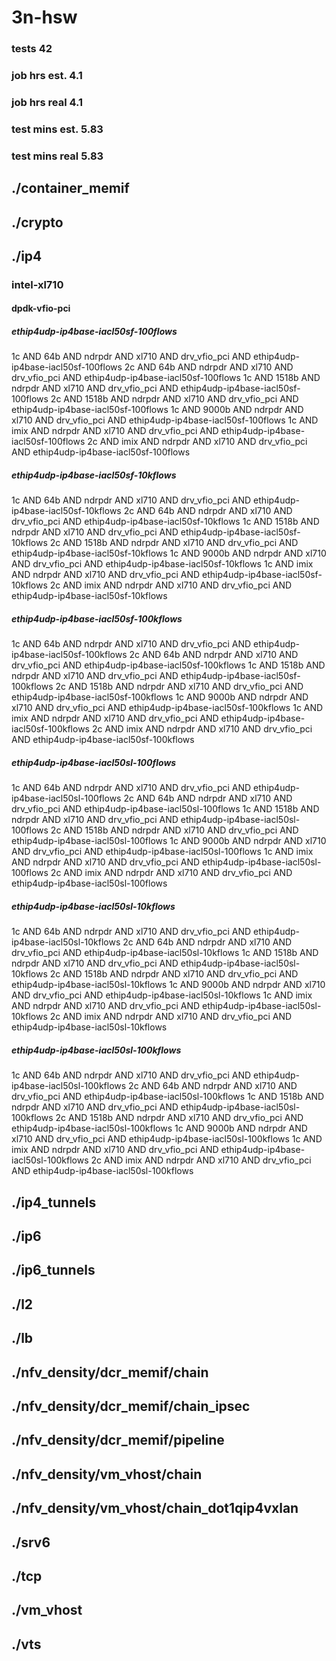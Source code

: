 # 3n-hsw
### tests 42
### job hrs est. 4.1
### job hrs real 4.1
### test mins est. 5.83
### test mins real 5.83
## ./container_memif
## ./crypto
## ./ip4
### intel-xl710
#### dpdk-vfio-pci
##### ethip4udp-ip4base-iacl50sf-100flows
1c AND 64b AND ndrpdr AND xl710 AND drv_vfio_pci AND ethip4udp-ip4base-iacl50sf-100flows
2c AND 64b AND ndrpdr AND xl710 AND drv_vfio_pci AND ethip4udp-ip4base-iacl50sf-100flows
1c AND 1518b AND ndrpdr AND xl710 AND drv_vfio_pci AND ethip4udp-ip4base-iacl50sf-100flows
2c AND 1518b AND ndrpdr AND xl710 AND drv_vfio_pci AND ethip4udp-ip4base-iacl50sf-100flows
1c AND 9000b AND ndrpdr AND xl710 AND drv_vfio_pci AND ethip4udp-ip4base-iacl50sf-100flows
1c AND imix AND ndrpdr AND xl710 AND drv_vfio_pci AND ethip4udp-ip4base-iacl50sf-100flows
2c AND imix AND ndrpdr AND xl710 AND drv_vfio_pci AND ethip4udp-ip4base-iacl50sf-100flows
##### ethip4udp-ip4base-iacl50sf-10kflows
1c AND 64b AND ndrpdr AND xl710 AND drv_vfio_pci AND ethip4udp-ip4base-iacl50sf-10kflows
2c AND 64b AND ndrpdr AND xl710 AND drv_vfio_pci AND ethip4udp-ip4base-iacl50sf-10kflows
1c AND 1518b AND ndrpdr AND xl710 AND drv_vfio_pci AND ethip4udp-ip4base-iacl50sf-10kflows
2c AND 1518b AND ndrpdr AND xl710 AND drv_vfio_pci AND ethip4udp-ip4base-iacl50sf-10kflows
1c AND 9000b AND ndrpdr AND xl710 AND drv_vfio_pci AND ethip4udp-ip4base-iacl50sf-10kflows
1c AND imix AND ndrpdr AND xl710 AND drv_vfio_pci AND ethip4udp-ip4base-iacl50sf-10kflows
2c AND imix AND ndrpdr AND xl710 AND drv_vfio_pci AND ethip4udp-ip4base-iacl50sf-10kflows
##### ethip4udp-ip4base-iacl50sf-100kflows
1c AND 64b AND ndrpdr AND xl710 AND drv_vfio_pci AND ethip4udp-ip4base-iacl50sf-100kflows
2c AND 64b AND ndrpdr AND xl710 AND drv_vfio_pci AND ethip4udp-ip4base-iacl50sf-100kflows
1c AND 1518b AND ndrpdr AND xl710 AND drv_vfio_pci AND ethip4udp-ip4base-iacl50sf-100kflows
2c AND 1518b AND ndrpdr AND xl710 AND drv_vfio_pci AND ethip4udp-ip4base-iacl50sf-100kflows
1c AND 9000b AND ndrpdr AND xl710 AND drv_vfio_pci AND ethip4udp-ip4base-iacl50sf-100kflows
1c AND imix AND ndrpdr AND xl710 AND drv_vfio_pci AND ethip4udp-ip4base-iacl50sf-100kflows
2c AND imix AND ndrpdr AND xl710 AND drv_vfio_pci AND ethip4udp-ip4base-iacl50sf-100kflows
##### ethip4udp-ip4base-iacl50sl-100flows
1c AND 64b AND ndrpdr AND xl710 AND drv_vfio_pci AND ethip4udp-ip4base-iacl50sl-100flows
2c AND 64b AND ndrpdr AND xl710 AND drv_vfio_pci AND ethip4udp-ip4base-iacl50sl-100flows
1c AND 1518b AND ndrpdr AND xl710 AND drv_vfio_pci AND ethip4udp-ip4base-iacl50sl-100flows
2c AND 1518b AND ndrpdr AND xl710 AND drv_vfio_pci AND ethip4udp-ip4base-iacl50sl-100flows
1c AND 9000b AND ndrpdr AND xl710 AND drv_vfio_pci AND ethip4udp-ip4base-iacl50sl-100flows
1c AND imix AND ndrpdr AND xl710 AND drv_vfio_pci AND ethip4udp-ip4base-iacl50sl-100flows
2c AND imix AND ndrpdr AND xl710 AND drv_vfio_pci AND ethip4udp-ip4base-iacl50sl-100flows
##### ethip4udp-ip4base-iacl50sl-10kflows
1c AND 64b AND ndrpdr AND xl710 AND drv_vfio_pci AND ethip4udp-ip4base-iacl50sl-10kflows
2c AND 64b AND ndrpdr AND xl710 AND drv_vfio_pci AND ethip4udp-ip4base-iacl50sl-10kflows
1c AND 1518b AND ndrpdr AND xl710 AND drv_vfio_pci AND ethip4udp-ip4base-iacl50sl-10kflows
2c AND 1518b AND ndrpdr AND xl710 AND drv_vfio_pci AND ethip4udp-ip4base-iacl50sl-10kflows
1c AND 9000b AND ndrpdr AND xl710 AND drv_vfio_pci AND ethip4udp-ip4base-iacl50sl-10kflows
1c AND imix AND ndrpdr AND xl710 AND drv_vfio_pci AND ethip4udp-ip4base-iacl50sl-10kflows
2c AND imix AND ndrpdr AND xl710 AND drv_vfio_pci AND ethip4udp-ip4base-iacl50sl-10kflows
##### ethip4udp-ip4base-iacl50sl-100kflows
1c AND 64b AND ndrpdr AND xl710 AND drv_vfio_pci AND ethip4udp-ip4base-iacl50sl-100kflows
2c AND 64b AND ndrpdr AND xl710 AND drv_vfio_pci AND ethip4udp-ip4base-iacl50sl-100kflows
1c AND 1518b AND ndrpdr AND xl710 AND drv_vfio_pci AND ethip4udp-ip4base-iacl50sl-100kflows
2c AND 1518b AND ndrpdr AND xl710 AND drv_vfio_pci AND ethip4udp-ip4base-iacl50sl-100kflows
1c AND 9000b AND ndrpdr AND xl710 AND drv_vfio_pci AND ethip4udp-ip4base-iacl50sl-100kflows
1c AND imix AND ndrpdr AND xl710 AND drv_vfio_pci AND ethip4udp-ip4base-iacl50sl-100kflows
2c AND imix AND ndrpdr AND xl710 AND drv_vfio_pci AND ethip4udp-ip4base-iacl50sl-100kflows
## ./ip4_tunnels
## ./ip6
## ./ip6_tunnels
## ./l2
## ./lb
## ./nfv_density/dcr_memif/chain
## ./nfv_density/dcr_memif/chain_ipsec
## ./nfv_density/dcr_memif/pipeline
## ./nfv_density/vm_vhost/chain
## ./nfv_density/vm_vhost/chain_dot1qip4vxlan
## ./srv6
## ./tcp
## ./vm_vhost
## ./vts
